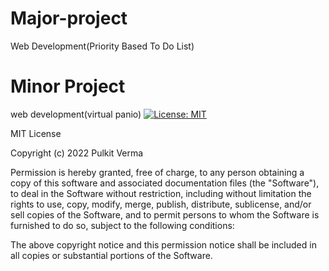 # Major-project
Web Development(Priority Based To Do List)
# Minor Project
web development(virtual panio)
[![License: MIT](https://img.shields.io/badge/License-MIT-yellow.svg)](https://opensource.org/licenses/MIT)

MIT License

Copyright (c) 2022 Pulkit Verma 

Permission is hereby granted, free of charge, to any person obtaining a copy
of this software and associated documentation files (the "Software"), to deal
in the Software without restriction, including without limitation the rights
to use, copy, modify, merge, publish, distribute, sublicense, and/or sell
copies of the Software, and to permit persons to whom the Software is
furnished to do so, subject to the following conditions:

The above copyright notice and this permission notice shall be included in all
copies or substantial portions of the Software.


